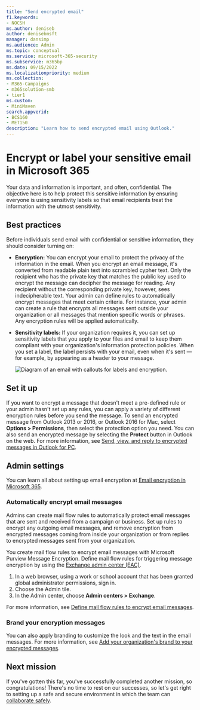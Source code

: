 ```yaml
---
title: "Send encrypted email"
f1.keywords:
- NOCSH
ms.author: deniseb
author: denisebmsft
manager: dansimp
ms.audience: Admin
ms.topic: conceptual
ms.service: microsoft-365-security
ms.subservice: m365bp
ms.date: 09/15/2022
ms.localizationpriority: medium
ms.collection: 
- M365-Campaigns
- m365solution-smb
- tier1
ms.custom:
- MiniMaven
search.appverid:
- BCS160
- MET150
description: "Learn how to send encrypted email using Outlook."
---
```


# Encrypt or label your sensitive email in Microsoft 365

Your data and information is important, and often, confidential. The objective here is to help protect this sensitive information by ensuring everyone is using sensitivity labels so that email recipients treat the information with the utmost sensitivity.

## Best practices

Before individuals send email with confidential or sensitive information, they should consider turning on:

- **Encryption:** You can encrypt your email to protect the privacy of the information in the email. When you encrypt an email message, it's converted from readable plain text into scrambled cypher text. Only the recipient who has the private key that matches the public key used to encrypt the message can decipher the message for reading. Any recipient without the corresponding private key, however, sees indecipherable text. Your admin can define rules to automatically encrypt messages that meet certain criteria. For instance, your admin can create a rule that encrypts all messages sent outside your organization or all messages that mention specific words or phrases. Any encryption rules will be applied automatically.

- **Sensitivity labels:** If your organization requires it, you can set up sensitivity labels that you apply to your files and email to keep them compliant with your organization's information protection policies. When you set a label, the label persists with your email, even when it's sent &mdash; for example, by appearing as a header to your message.

   ![Diagram of an email with callouts for labels and encryption.](../media/m365-campaign-email-encrypt.png)

## Set it up

If you want to encrypt a message that doesn't meet a pre-defined rule or your admin hasn't set up any rules, you can apply a variety of different encryption rules before you send the message. To send an encrypted message from Outlook 2013 or 2016, or Outlook 2016 for Mac, select **Options > Permissions**, then select the protection option you need. You can also send an encrypted message by selecting the **Protect** button in Outlook on the web. For more information, see [Send, view, and reply to encrypted messages in Outlook for PC](https://support.microsoft.com/en-us/office/send-view-and-reply-to-encrypted-messages-in-outlook-for-pc-eaa43495-9bbb-4fca-922a-df90dee51980).

## Admin settings

You can learn all about setting up email encryption at [Email encryption in Microsoft 365](../compliance/email-encryption.md).

### Automatically encrypt email messages

Admins can create mail flow rules to automatically protect email messages that are sent and received from a campaign or business. Set up rules to encrypt any outgoing email messages, and remove encryption from encrypted messages coming from inside your organization or from replies to encrypted messages sent from your organization.

You create mail flow rules to encrypt email messages with Microsoft Purview Message Encryption. Define mail flow rules for triggering message encryption by using the <a href="https://go.microsoft.com/fwlink/p/?linkid=2059104" target="_blank">Exchange admin center (EAC)</a>.

1. In a web browser, using a work or school account that has been granted global administrator permissions, sign in.
2. Choose the Admin tile.
3. In the Admin center, choose **Admin centers > Exchange**.

For more information, see [Define mail flow rules to encrypt email messages](../compliance/define-mail-flow-rules-to-encrypt-email.md).

### Brand your encryption messages

You can also apply branding to customize the look and the text in the email messages. For more information, see [Add your organization's brand to your encrypted messages](../compliance/email-encryption.md).

## Next mission

If you've gotten this far, you've successfully completed another mission, so congratulations! There's no time to rest on our successes, so let's get right to setting up a safe and secure environment in which the team can [collaborate safely](m365bp-collaborate-share-securely.md).